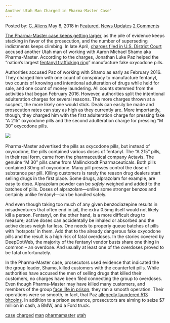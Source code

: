 ```yaml
---
Another Utah Man Charged in Pharma-Master Case"
---
```

<article class="post-listing post-25626 post type-post status-publish format-standard has-post-thumbnail hentry 
 tag-case tag-charged tag-man tag-pharmamaster tag-utah">
<div class="post-inner">
<span>Posted by: <a href="https://www.deepdotweb.com/author/caliens/" title="">C. Aliens </a></span>
<span>May 8, 2018</span>
<span>in <a href="https://www.deepdotweb.com/category/deepdot-news/" rel="category tag">Featured</a>, <a href="https://www.deepdotweb.com/category/news-updates/" rel="category tag">News Updates</a></span>
<span><a href="https://www.deepdotweb.com/2018/05/08/another-utah-man-charged-in-pharma-master-case/#comments">2 Comments</a></span>


<p><a href="https://www.deepdotweb.com/2017/06/18/six-indicted-darknet-fentanyl-distribution-ring/">The Pharma-Master case keeps getting larger</a>, as the pile of evidence keeps stacking in favor of the prosecution, and the number of superseding indictments keeps climbing. In late April, <a href="https://www.scribd.com/document/377725831/Jonathan-Luke-Paz-Charges">charges filed in U.S. District Court</a> accused another Utah man of working with Aaron Michael Shamo aka Pharma-Master. According to the charges, Jonathan Luke Paz helped the “nation’s largest <a href="https://www.deepdotweb.com/2017/12/11/darknet-opioid-ring-suspect-stay-jail-trial/">fentanyl trafficking ring</a>” manufacture fake oxycodone pills.</p>
<p>Authorities accused Paz of working with Shamo as early as February 2016. They charged him with one count of conspiracy to manufacture fentanyl, two counts of knowing and intentional adulteration of drugs while held for sale, and one count of money laundering. All counts stemmed from the activities that began February 2016. However, authorities split the intentional adulteration charges for several reasons. The more charges thrown at a suspect, the more likely one would stick. Deals can easily be made and prosecution rates can stay as high as they currently are. More importantly, though, they charged him with the first adulteration charge for pressing fake “A 215” oxycodone pills and the second adulteration charge for pressing “M 30” oxycodone pills.</p>
<p><img class="wp-image-25632 aligncenter" src="/imgs/2018/05/word-image.png" srcset="/imgs/2018/05/word-image.png 620w, /imgs/2018/05/word-image-300x198.png 300w" sizes="(max-width: 620px) 100vw, 620px" /></p>
<p>Pharma-Master advertised the pills as oxycodone pills, but instead of oxycodone, the pills contained various doses of fentanyl. The “A 215” pills, in their real form, came from the pharmaceutical company Actavis. The genuine “M 30” pills came from Mallinckrodt Pharmaceuticals. Both pills contained 30mg of oxycodone. Many pill presses control the dose of substance per pill. Killing customers is rarely the reason drug dealers start selling drugs in the first place. Some drugs, alprazolam for example, are easy to dose. Alprazolam powder can be <em>safely</em> weighed and added to the batches of pills. Doses of alprazolam—unlike some stronger benzos and certainly unlike fentanyl—can be handled safely.</p>
<p>And even though taking too much of any given benzodiazepine results in misadventures that often end in jail, the extra 0.5mg itself would not likely kill a person. Fentanyl, on the other hand, is a more difficult drug to measure; active doses can accidentally be inhaled or absorbed and the active doses weigh far less. One needs to properly queue batches of pills with ‘hotspots’ in them. Add that to the already dangerous fake oxycodone pills and the result is a high risk of fatal overdoses. In the stories covered by DeepDotWeb, the majority of the fentanyl vendor busts share one thing in common &#8211; an overdose. And usually at least one of the overdoses proved to be fatal unfortunately.</p>
<p>In the Pharma-Master case, prosecutors used evidence that indicated the the group leader, Shamo, killed customers with the counterfeit pills. While authorities have accused the men of selling drugs that killed their customers, no charges have been filed connecting the group to overdoses. Even though Pharma-Master may have killed many customers, and members of the group <a href="https://www.deepdotweb.com/2017/07/16/utah-man-faces-life-sentence-selling-drugs-darknet/">face life in prison</a>, they ran a smooth operation. Their operations were so smooth, in fact, that Paz <a href="https://www.deepdotweb.com/2018/01/25/u-s-prosecutors-cash-seized-bitcoins/">allegedly laundered 513 bitcoins</a>. In addition to a prison sentence, prosecutors are aiming to seize $7 million in cash, a BMW, and a Ford truck.</p>
</div>
<a href="https://www.deepdotweb.com/tag/case/" rel="tag">case</a> <a href="https://www.deepdotweb.com/tag/charged/" rel="tag">charged</a> <a href="https://www.deepdotweb.com/tag/man/" rel="tag">man</a> <a href="https://www.deepdotweb.com/tag/pharmamaster/" rel="tag">pharmamaster</a> <a href="https://www.deepdotweb.com/tag/utah/" rel="tag">utah</a></span> <span style="display:none" class="updated">2018-05-08<a href="https://www.deepdotweb.com/author/caliens/" title="Posts by C. Aliens" rel="author">C. Aliens</a></strong></div>

